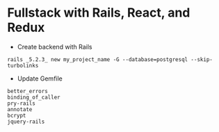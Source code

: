 # Fullstack with Rails, React, and Redux

- Create backend with Rails
```
rails _5.2.3_ new my_project_name -G --database=postgresql --skip-turbolinks
```

- Update Gemfile
```
better_errors
binding_of_caller
pry-rails
annotate
bcrypt
jquery-rails 
``` 

